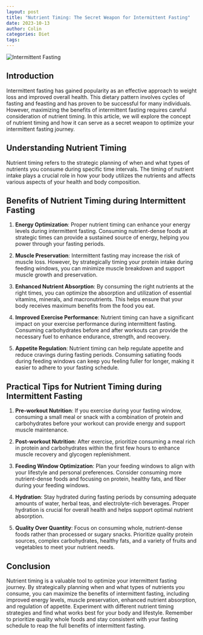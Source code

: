 ```yaml
---
layout: post
title: "Nutrient Timing: The Secret Weapon for Intermittent Fasting"
date: 2023-10-13
author: Colin
categories: Diet
tags: 
---
```


![Intermittent Fasting](https://source.unsplash.com/1600x900/?intermittent-fasting)

## Introduction

Intermittent fasting has gained popularity as an effective approach to weight loss and improved overall health. This dietary pattern involves cycles of fasting and feasting and has proven to be successful for many individuals. However, maximizing the benefits of intermittent fasting requires careful consideration of nutrient timing. In this article, we will explore the concept of nutrient timing and how it can serve as a secret weapon to optimize your intermittent fasting journey.

## Understanding Nutrient Timing

Nutrient timing refers to the strategic planning of when and what types of nutrients you consume during specific time intervals. The timing of nutrient intake plays a crucial role in how your body utilizes the nutrients and affects various aspects of your health and body composition.

## Benefits of Nutrient Timing during Intermittent Fasting

1. **Energy Optimization**: Proper nutrient timing can enhance your energy levels during intermittent fasting. Consuming nutrient-dense foods at strategic times can provide a sustained source of energy, helping you power through your fasting periods.

2. **Muscle Preservation**: Intermittent fasting may increase the risk of muscle loss. However, by strategically timing your protein intake during feeding windows, you can minimize muscle breakdown and support muscle growth and preservation.

3. **Enhanced Nutrient Absorption**: By consuming the right nutrients at the right times, you can optimize the absorption and utilization of essential vitamins, minerals, and macronutrients. This helps ensure that your body receives maximum benefits from the food you eat.

4. **Improved Exercise Performance**: Nutrient timing can have a significant impact on your exercise performance during intermittent fasting. Consuming carbohydrates before and after workouts can provide the necessary fuel to enhance endurance, strength, and recovery.

5. **Appetite Regulation**: Nutrient timing can help regulate appetite and reduce cravings during fasting periods. Consuming satiating foods during feeding windows can keep you feeling fuller for longer, making it easier to adhere to your fasting schedule.

## Practical Tips for Nutrient Timing during Intermittent Fasting

1. **Pre-workout Nutrition**: If you exercise during your fasting window, consuming a small meal or snack with a combination of protein and carbohydrates before your workout can provide energy and support muscle maintenance.

2. **Post-workout Nutrition**: After exercise, prioritize consuming a meal rich in protein and carbohydrates within the first few hours to enhance muscle recovery and glycogen replenishment.

3. **Feeding Window Optimization**: Plan your feeding windows to align with your lifestyle and personal preferences. Consider consuming more nutrient-dense foods and focusing on protein, healthy fats, and fiber during your feeding windows.

4. **Hydration**: Stay hydrated during fasting periods by consuming adequate amounts of water, herbal teas, and electrolyte-rich beverages. Proper hydration is crucial for overall health and helps support optimal nutrient absorption.

5. **Quality Over Quantity**: Focus on consuming whole, nutrient-dense foods rather than processed or sugary snacks. Prioritize quality protein sources, complex carbohydrates, healthy fats, and a variety of fruits and vegetables to meet your nutrient needs.

## Conclusion

Nutrient timing is a valuable tool to optimize your intermittent fasting journey. By strategically planning when and what types of nutrients you consume, you can maximize the benefits of intermittent fasting, including improved energy levels, muscle preservation, enhanced nutrient absorption, and regulation of appetite. Experiment with different nutrient timing strategies and find what works best for your body and lifestyle. Remember to prioritize quality whole foods and stay consistent with your fasting schedule to reap the full benefits of intermittent fasting.